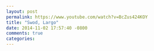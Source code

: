 ```yaml
---
layout: post
permalink: https://www.youtube.com/watch?v=BcZus424KOY
title: "Swod, Largo"
date: 2014-11-02 17:57:40 -0800
comments: true
categories: 
---
```

